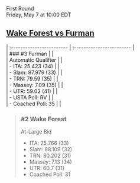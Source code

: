 First Round  
Friday, May 7 at 10:00 EDT
## [Wake Forest vs Furman](https://www.ncaa.com/game/5833664) 

| :------------------------ | :------------------------ |  
| ### #3 Furman             | |  
| Automatic Qualifier       | |  
| - ITA: 25.423 (34)        | |  
| - Slam: 87.979 (33)       | |  
| - TRN: 79.59 (35)         | |  
| - Massey: 7.09 (35)       | |  
| - UTR: 59.02 (41)         | |  
| - USTA Poll: RV           | |  
| - Coached Poll: 35        | |  

> ### #2 Wake Forest  
> At-Large Bid  
> - ITA: 25.766 (33)  
> - Slam: 88.109 (32)  
> - TRN: 80.202 (31)  
> - Massey: 7.13 (34)  
> - UTR: 60.7 (31)  
> - Coached Poll: 31  